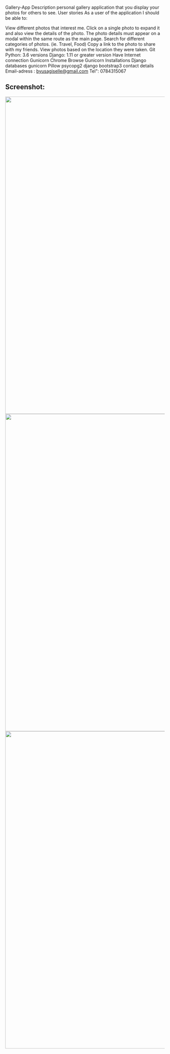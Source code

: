 Gallery-App
Description
personal gallery application that you display your photos for others to see.
User stories
As a user of the application I should be able to:

View different photos that interest me.
Click on a single photo to expand it and also view the details of the photo. The photo details must appear on a modal within the same route as the main page.
Search for different categories of photos. (ie. Travel, Food)
Copy a link to the photo to share with my friends.
View photos based on the location they were taken.
Git
Python: 3.6 versions
Django: 1.11 or greater version
Have Internet connection
Gunicorn
Chrome Browse
Gunicorn
Installations
Django
databases
gunicorn
Pillow
psycopg2
django bootstrap3
contact details
Email-adress : byusagiselle@gmail.com
Tel": 0784315067
## Screenshot:
<img src="images/nav.PNG" width="1000">
<img src="images/body.PNG" width="1000">
<img src="images/copy.PNG" width="1000">